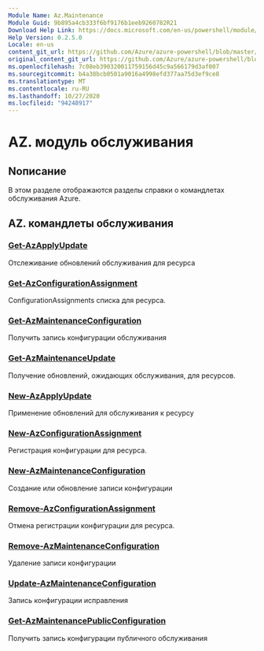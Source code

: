 ```yaml
---
Module Name: Az.Maintenance
Module Guid: 9b895a4cb333f6bf9176b1eeb9260782R21
Download Help Link: https://docs.microsoft.com/en-us/powershell/module/az.maintenance
Help Version: 0.2.5.0
Locale: en-us
content_git_url: https://github.com/Azure/azure-powershell/blob/master/src/Maintenance/Maintenance/help/Az.Maintenance.md
original_content_git_url: https://github.com/Azure/azure-powershell/blob/master/src/Maintenance/Maintenance/help/Az.Maintenance.md
ms.openlocfilehash: 7c08eb390320011759156d45c9a566179d3af007
ms.sourcegitcommit: b4a38bcb0501a9016a4998efd377aa75d3ef9ce8
ms.translationtype: MT
ms.contentlocale: ru-RU
ms.lasthandoff: 10/27/2020
ms.locfileid: "94248917"
---
```

# AZ. модуль обслуживания
## Nописание
В этом разделе отображаются разделы справки о командлетах обслуживания Azure.

## AZ. командлеты обслуживания
### [Get-AzApplyUpdate](Get-AzApplyUpdate.md)
Отслеживание обновлений обслуживания для ресурса

### [Get-AzConfigurationAssignment](Get-AzConfigurationAssignment.md)
ConfigurationAssignments списка для ресурса.

### [Get-AzMaintenanceConfiguration](Get-AzMaintenanceConfiguration.md)
Получить запись конфигурации обслуживания

### [Get-AzMaintenanceUpdate](Get-AzMaintenanceUpdate.md)
Получение обновлений, ожидающих обслуживания, для ресурсов.

### [New-AzApplyUpdate](New-AzApplyUpdate.md)
Применение обновлений для обслуживания к ресурсу

### [New-AzConfigurationAssignment](New-AzConfigurationAssignment.md)
Регистрация конфигурации для ресурса.

### [New-AzMaintenanceConfiguration](New-AzMaintenanceConfiguration.md)
Создание или обновление записи конфигурации

### [Remove-AzConfigurationAssignment](Remove-AzConfigurationAssignment.md)
Отмена регистрации конфигурации для ресурса.

### [Remove-AzMaintenanceConfiguration](Remove-AzMaintenanceConfiguration.md)
Удаление записи конфигурации

### [Update-AzMaintenanceConfiguration](Update-AzMaintenanceConfiguration.md)
Запись конфигурации исправления

### [Get-AzMaintenancePublicConfiguration](Get-AzMaintenancePublicConfiguration.md)
Получить запись конфигурации публичного обслуживания


